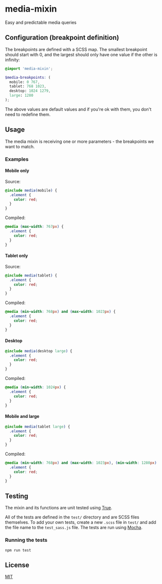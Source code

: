 # media-mixin

Easy and predictable media queries

## Configuration (breakpoint definition)

The breakpoints are defined with a SCSS map. The smallest breakpoint should start with 0, and the largest should only have one value if the other is infinity:

```scss
@import 'media-mixin';

$media-breakpoints: (
  mobile: 0 767,
  tablet: 768 1023,
  desktop: 1024 1279,
  large: 1280
);
```

The above values are default values and if you're ok with them, you don't need to redefine them.

## Usage

The media mixin is receiving one or more parameters - the breakpoints we want to match.

### Examples

#### Mobile only

Source:
```scss
@include media(mobile) {
  .element {
    color: red;
  }
}
```

Compiled:
```css
@media (max-width: 767px) {
  .element {
    color: red;
  }
}
```

#### Tablet only

Source:
```scss
@include media(tablet) {
  .element {
    color: red;
  }
}
```

Compiled:
```css
@media (min-width: 768px) and (max-width: 1023px) {
  .element {
    color: red;
  }
}
```

#### Desktop

```scss
@include media(desktop large) {
  .element {
    color: red;
  }
}
```

Compiled:
```css
@media (min-width: 1024px) {
  .element {
    color: red;
  }
}
```

#### Mobile and large

```scss
@include media(tablet large) {
  .element {
    color: red;
  }
}
```

Compiled:
```css
@media (min-width: 768px) and (max-width: 1023px), (min-width: 1280px) {
  .element {
    color: red;
  }
}
```

## Testing

The mixin and its functions are unit tested using [True](https://github.com/oddbird/true).

All of the tests are defined in the `test/` directory and are SCSS files themselves. To add
your own tests, create a new `.scss` file in `test/` and add the file name to the `test_sass.js`
file. The tests are run using [Mocha](https://mochajs.org/).

### Running the tests

```
npm run test
```

## License

[MIT](LICENSE)
